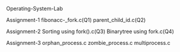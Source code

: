 Operating-System-Lab



Assignment-1
fibonacc-_fork.c(Q1)
parent_child_id.c(Q2)


Assignment-2
Sorting using fork().c(Q3)
Binarytree using fork.c(Q4)


Assignment-3
orphan_process.c
zombie_process.c
multiprocess.c
